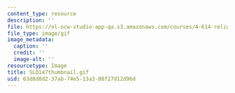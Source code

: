 ```yaml
---
content_type: resource
description: ''
file: https://ol-ocw-studio-app-qa.s3.amazonaws.com/courses/4-614-religious-architecture-and-islamic-cultures-fall-2002/63d8d8d237ab74e513a308f27d12d96d_SLD147thumbnail.gif
file_type: image/gif
image_metadata:
  caption: ''
  credit: ''
  image-alt: ''
resourcetype: Image
title: SLD147thumbnail.gif
uid: 63d8d8d2-37ab-74e5-13a3-08f27d12d96d
---
```

